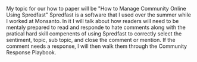 My topic for our how to paper will be "How to Manage Community Online Using Spredfast" Spredfast is a software that I used over the summer while I worked at Monsanto. In it I will talk about how readers will need to be mentaly prepared to read and responde to hate comments along with the pratical hard skill compenents of using Spredfast to correctly select the sentiment, topic, sub topic, and close the comment or mention. If the comment needs a response, I will then walk them through the Community Response Playbook.  
